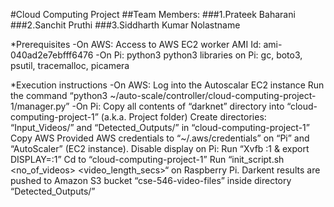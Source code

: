 #Cloud Computing Project
##Team Members:
###1.Prateek Baharani
###2.Sanchit Pruthi
###3.Siddharth Kumar Nolastname


*Prerequisites 
-On AWS:
  Access to AWS
  EC2 worker AMI Id: ami-040ad2e7ebfff6476
-On Pi:
  python3
  python3 libraries on Pi: gc, boto3, psutil, tracemalloc, picamera

*Execution instructions
-On AWS:
  Log into the Autoscalar EC2 instance
  Run the command “python3 ~/auto-scale/controller/cloud-computing-project-1/manager.py”
-On Pi:
  Copy all contents of “darknet” directory into “cloud-computing-project-1” (a.k.a. Project folder)
  Create directories: “Input_Videos/” and “Detected_Outputs/” in “cloud-computing-project-1”
  Copy AWS Provided AWS credentials to “~/.aws/credentials” on “Pi” and “AutoScaler” (EC2 instance).
  Disable display on Pi: Run “Xvfb :1 & export DISPLAY=:1”
  Cd to “cloud-computing-project-1”
  Run “init_script.sh <no_of_videos> <video_length_secs>“ on Raspberry Pi. 
  Darkent results are pushed to Amazon S3 bucket “cse-546-video-files” inside directory “Detected_Outputs/”
